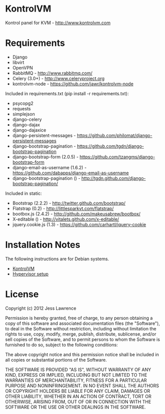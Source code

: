 KontrolVM
=========

Kontrol panel for KVM - http://www.kontrolvm.com

Requirements
============

* Django
* libvirt
* OpenVPN
* RabbitMQ - http://www.rabbitmq.com/
* Celery (3.0+) - http://www.celeryproject.org
* kontrolvm-node - https://github.com/jawr/kontrolvm-node

Included in requirements.txt (pip install -r requirements.txt):

* psycopg2
* requests
* simplejson
* django-celery
* django-dajax
* django-dajaxice
* django-persistent-messages - https://github.com/philomat/django-persistent-messages
* django-bootstrap-pagination - https://github.com/tgdn/django-bootstrap-pagination
* django-bootstrap-form (2.0.5) - https://github.com/tzangms/django-bootstrap-form
* django-email-as-username (1.6.2) - https://github.com/dabapps/django-email-as-username
* django-bootstrap-pagination () - http://tgdn.github.com/django-bootstrap-pagination/

Included in static:

* Bootstrap (2.2.2) - http://twitter.github.com/bootstrap/
* Flatstrap (0.2) - http://littlesparkvt.com/flatstrap/
* bootbox.js (2.4.2) - http://github.com/makeusabrew/bootbox/
* X-editable () - http://vitalets.github.com/x-editable/
* jquery.cookie.js (1.3) - https://github.com/carhartl/jquery-cookie

Installation Notes
==================
The following instructions are for Debian systems.

* [KontrolVM](https://github.com/jawr/kontrolvm/wiki/Installation-Debian-Wheezy-7.0.0)
* [Hypervisor setup](https://github.com/jawr/kontrolvm/wiki/Hypervisor-Installation-Debian-Wheezy-7.0.0)

License
=======
Copyright (c) 2012 Jess Lawrence

Permission is hereby granted, free of charge, to any person obtaining a copy of this software and associated documentation files (the "Software"), to deal in the Software without restriction, including without limitation the rights to use, copy, modify, merge, publish, distribute, sublicense, and/or sell copies of the Software, and to permit persons to whom the Software is furnished to do so, subject to the following conditions:

The above copyright notice and this permission notice shall be included in all copies or substantial portions of the Software.

THE SOFTWARE IS PROVIDED "AS IS", WITHOUT WARRANTY OF ANY KIND, EXPRESS OR IMPLIED, INCLUDING BUT NOT LIMITED TO THE WARRANTIES OF MERCHANTABILITY, FITNESS FOR A PARTICULAR PURPOSE AND NONINFRINGEMENT. IN NO EVENT SHALL THE AUTHORS OR COPYRIGHT HOLDERS BE LIABLE FOR ANY CLAIM, DAMAGES OR OTHER LIABILITY, WHETHER IN AN ACTION OF CONTRACT, TORT OR OTHERWISE, ARISING FROM, OUT OF OR IN CONNECTION WITH THE SOFTWARE OR THE USE OR OTHER DEALINGS IN THE SOFTWARE.
